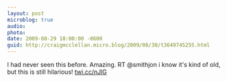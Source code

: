 ```yaml
---
layout: post
microblog: true
audio: 
photo: 
date: 2009-08-29 18:00:00 -0600
guid: http://craigmcclellan.micro.blog/2009/08/30/t3649745255.html
---
```

I had never seen this before.  Amazing. RT @smithjon i know it's kind of old, but this is still hilarious! [twi.cc/nJlG](http://twi.cc/nJlG)
